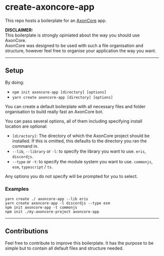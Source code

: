# create-axoncore-app

This repo hosts a boilerplate for an [AxonCore](https://github.com/Khaazz/AxonCore) app.  

**DISCLAIMER:**  
This boilerplate is strongly opiniated about the way you should use AxonCore.  
AxonCore was designed to be used with such a file organisation and structure, however feel free to organise your application the way you want.

---

## Setup

By doing:

- `npm init axoncore-app [directory] [options]`  
- `yarn create axoncore-app [directory] [options]`

You can create a default boilerplate with all necessary files and folder organisation to build really fast an AxonCore bot.

You can pass several options, all of them including specifying install location are optional:
- `[directory]`: The directory of which the AxonCore project should be installed. If this is omitted, this defaults to the directory you ran the command in.
- `--lib`, `--library` or `-l`: to specify the library you want to use. `eris`, `discordjs`.
- `--type` or `-t`: to specify the module system you want to use. `commonjs`, `esm`, `typescript` / `ts`.

Any options you do not specify will be prompted for you to select.

### Examples 
`yarn create ./ axoncore-app --lib eris`  
`yarn create axoncore-app -l discordjs --type esm`  
`npm init axoncore-app -t commonjs`  
`npm init ./my-axoncore-project axoncore-app`

---

## Contributions

Feel free to contribute to improve this boilerplate. It has the purpose to be simple but to contain all default files and structure needed.

